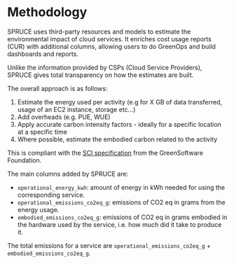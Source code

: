# Methodology

SPRUCE uses third-party resources and models to estimate the environmental impact of cloud services. It enriches cost usage reports (CUR) with additional columns, allowing users to do GreenOps and build dashboards and reports.

Unlike the information provided by CSPs (Cloud Service Providers), SPRUCE gives total transparency on how the estimates are built.

The overall approach is as follows:
1. Estimate the energy used per activity (e.g for X GB of data transferred, usage of an EC2 instance, storage etc...)
2. Add overheads (e.g. PUE, WUE)
3. Apply accurate carbon intensity factors - ideally for a specific location at a specific time
4. Where possible, estimate the embodied carbon related to the activity

This is compliant with the [SCI specification](https://sci.greensoftware.foundation/) from the GreenSoftware Foundation.

The main columns added by SPRUCE are:
* `operational_energy_kwh`: amount of energy in kWh needed for using the corresponding service. 
* `operational_emissions_co2eq_g`: emissions of CO2 eq in grams from the energy usage.
* `embodied_emissions_co2eq_g`: emissions of CO2 eq in grams embodied in the hardware used by the service, i.e. how much did it take to produce it.

The total emissions for a service are `operational_emissions_co2eq_g` + `embodied_emissions_co2eq_g`.




